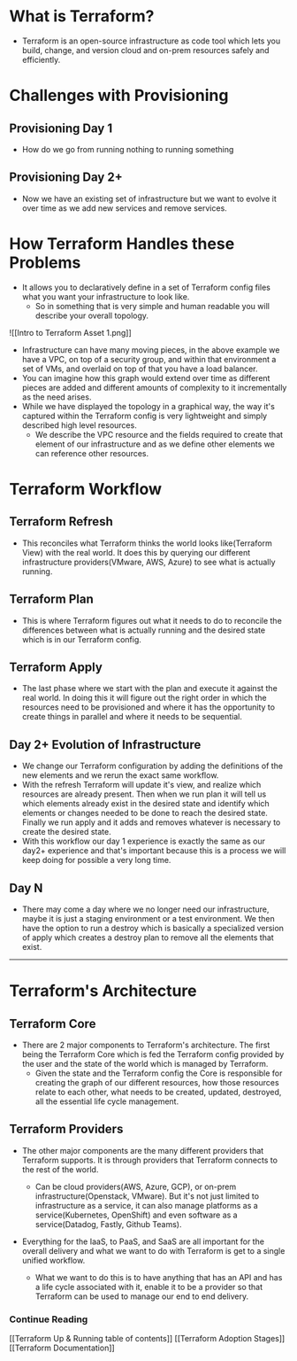 # What is Terraform?
- Terraform is an open-source infrastructure as code tool which lets you build, change, and version cloud and on-prem resources safely and efficiently.  

# Challenges with Provisioning
## Provisioning Day 1
- How do we go from running nothing to running something

## Provisioning Day 2+
- Now we have an existing set of infrastructure but we want to evolve it over time as we add new services and remove services.  

# How Terraform Handles these Problems
- It allows you to declaratively define in a set of Terraform config files what you want your infrastructure to look like. 
	- So in something that is very simple and human readable you will describe your overall topology.  

![[Intro to Terraform Asset 1.png]]  

- Infrastructure can have many moving pieces, in the above example we have a VPC, on top of a security group, and within that environment a set of VMs, and overlaid on top of that you have a load balancer. 
- You can imagine how this graph would extend over time as different pieces are added and different amounts of complexity to it incrementally as the need arises.
- While we have displayed the topology in a graphical way, the way it's captured within the Terraform config is very lightweight and simply described high level resources. 
	- We describe the VPC resource and the fields required to create that element of our infrastructure and as we define other elements we can reference other resources.  

# Terraform Workflow
## Terraform Refresh
- This reconciles what Terraform thinks the world looks like(Terraform View) with the real world. It does this by querying our different infrastructure providers(VMware, AWS, Azure) to see what is actually running.  

## Terraform Plan
- This is where Terraform figures out what it needs to do to reconcile the differences between what is actually running and the desired state which is in our Terraform config.  

## Terraform Apply
- The last phase where we start with the plan and execute it against the real world. In doing this it will figure out the right order in which the resources need to be provisioned and where it has the opportunity to create things in parallel and where it needs to be sequential.  

## Day 2+ Evolution of Infrastructure
- We change our Terraform configuration by adding the definitions of the new elements and we rerun the exact same workflow.
- With the refresh Terraform will update it's view, and realize which resources are already present. Then when we run plan it will tell us which elements already exist in the desired state and identify which elements or changes needed to be done to reach the desired state. Finally we run apply and it adds and removes whatever is necessary to create the desired state.
- With this workflow our day 1 experience is exactly the same as our day2+ experience and that's important because this is a process we will keep doing for possible a very long time.  

## Day N
- There may come a day where we no longer need our infrastructure, maybe it is just a staging environment or a test environment. We then have the option to run a destroy which is basically a specialized version of apply which creates a destroy plan to remove all the elements that exist. 

---

# Terraform's Architecture
## Terraform Core
- There are 2 major components to Terraform's architecture. The first being the Terraform Core which is fed the Terraform config provided by the user and the state of the world which is managed by Terraform. 
	- Given the state and the Terraform config the Core is responsible for creating the graph of our different resources, how those resources relate to each other, what needs to be created, updated, destroyed, all the essential life cycle management.  

## Terraform Providers
- The other major components are the many different providers that Terraform supports. It is through providers that Terraform connects to the rest of the world. 
	- Can be cloud providers(AWS, Azure, GCP), or on-prem infrastructure(Openstack, VMware). But it's not just limited to infrastructure as a service, it can also manage platforms as a service(Kubernetes, OpenShift) and even software as a service(Datadog, Fastly, Github Teams).  

- Everything for the IaaS, to PaaS, and SaaS are all important for the overall delivery and what we want to do with Terraform is get to a single unified workflow.
	- What we want to do this is to have anything that has an API and has a life cycle associated with it, enable it to be a provider so that Terraform can be used to manage our end to end delivery.  

### Continue Reading
[[Terraform Up & Running table of contents]]
[[Terraform Adoption Stages]]
[[Terraform Documentation]]

